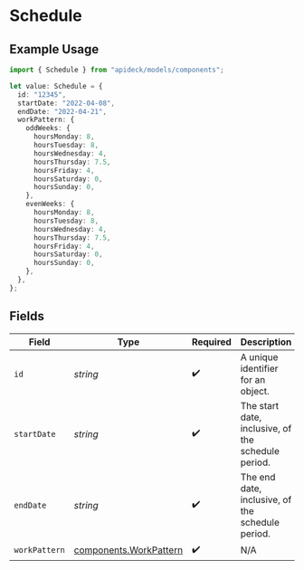# Schedule

## Example Usage

```typescript
import { Schedule } from "apideck/models/components";

let value: Schedule = {
  id: "12345",
  startDate: "2022-04-08",
  endDate: "2022-04-21",
  workPattern: {
    oddWeeks: {
      hoursMonday: 8,
      hoursTuesday: 8,
      hoursWednesday: 4,
      hoursThursday: 7.5,
      hoursFriday: 4,
      hoursSaturday: 0,
      hoursSunday: 0,
    },
    evenWeeks: {
      hoursMonday: 8,
      hoursTuesday: 8,
      hoursWednesday: 4,
      hoursThursday: 7.5,
      hoursFriday: 4,
      hoursSaturday: 0,
      hoursSunday: 0,
    },
  },
};
```

## Fields

| Field                                                            | Type                                                             | Required                                                         | Description                                                      | Example                                                          |
| ---------------------------------------------------------------- | ---------------------------------------------------------------- | ---------------------------------------------------------------- | ---------------------------------------------------------------- | ---------------------------------------------------------------- |
| `id`                                                             | *string*                                                         | :heavy_check_mark:                                               | A unique identifier for an object.                               | 12345                                                            |
| `startDate`                                                      | *string*                                                         | :heavy_check_mark:                                               | The start date, inclusive, of the schedule period.               | 2022-04-08                                                       |
| `endDate`                                                        | *string*                                                         | :heavy_check_mark:                                               | The end date, inclusive, of the schedule period.                 | 2022-04-21                                                       |
| `workPattern`                                                    | [components.WorkPattern](../../models/components/workpattern.md) | :heavy_check_mark:                                               | N/A                                                              |                                                                  |